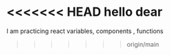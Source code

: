 <<<<<<< HEAD
hello dear
=======
I am practicing react variables, components , functions
>>>>>>> origin/main
